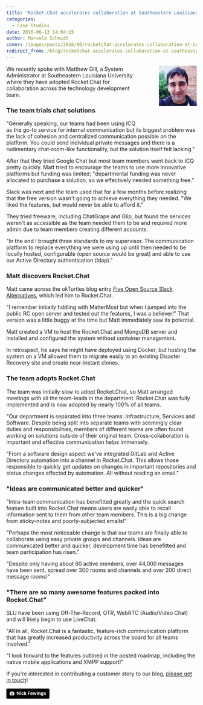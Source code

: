 ```yaml
---
title: "Rocket.Chat accelerates collaboration at Southeastern Louisiana University"
categories:
  - Case Studies
date: 2016-06-13 14:04:15
author: Marcelo Schmidt
cover: /images/posts/2016/06/rocketchat-accelerates-collaboration-at-southeastern-louisiana-university/cover-accelerates-collab.jpg
redirect_from: /blog/rocketchat-accelerates-collaboration-at-southeastern-louisiana-university
---
```

<img style="float: right; margin: 0px 0px 50px 50px;" src="/images/posts/2016/06/rocketchat-accelerates-collaboration-at-southeastern-louisiana-university/image00.jpg" width="100" />

We recently spoke with Matthew Gill, a System Administrator at Southeastern Louisiana University where they have adopted Rocket.Chat for collaboration across the technology development team.

### The team trials chat solutions

"Generally speaking, our teams had been using ICQ as the go-to service for internal communication but its biggest problem was the lack of cohesion and centralized communication possible on the platform. You could send individual private messages and there is a rudimentary chat-room-like functionality, but the solution itself felt lacking."

After that they tried Google Chat but most team members went back to ICQ pretty quickly. Matt tried to encourage the teams to use more innovative platforms but funding was limited; "departmental funding was never allocated to purchase a solution, so we effectively needed something free."

Slack was next and the team used that for a few months before realizing that the free version wasn't going to achieve everything they needed. "We liked the features, but would never be able to afford it."

They tried freeware, including ChatGrape and Glip, but found the services weren't as accessible as the team needed them to be and required more admin due to team members creating different accounts.

"In the end I brought three standards to my supervisor. The communication platform to replace everything we were using up until then needed to be locally hosted, configurable (open source would be great) and able to use our Active Directory authentication (ldap)."

### Matt discovers Rocket.Chat

Matt came across the okTurtles blog entry [Five Open Source Slack Alternatives](https://blog.okturtles.com/2015/11/five-open-source-slack-alternatives/), which led him to Rocket.Chat.

"I remember initially fiddling with MatterMost but when I jumped into the public RC open server and tested out the features, I was a believer!" That version was a little buggy at the time but Matt immediately saw its potential.

Matt created a VM to host the Rocket.Chat and MongoDB server and installed and configured the system without container management.

In retrospect, he says he might have deployed using Docker, but hosting the system on a VM allowed them to migrate easily to an existing Disaster Recovery site and create near-instant clones.

### The team adopts Rocket.Chat

The team was initially slow to adopt Rocket.Chat, so Matt arranged meetings with all the team-leads in the department. Rocket.Chat was fully implemented and is now adopted by nearly 100% of all teams.

"Our department is separated into three teams: Infrastructure, Services and Software. Despite being split into separate teams with seemingly clear duties and responsibilities, members of different teams are often found working on solutions outside of their original team. Cross-collaboration is important and effective communication helps immensely.

"From a software design aspect we've integrated GitLab and Active Directory automation into a channel in Rocket.Chat. This allows those responsible to quickly get updates on changes in important repositories and status changes affected by automation. All without reading an email."

### "Ideas are communicated better and quicker"

"Intra-team communication has benefitted greatly and the quick search feature built into Rocket.Chat means users are easily able to recall information sent to them from other team members. This is a big change from sticky-notes and poorly-subjected emails!"

"Perhaps the most noticeable change is that our teams are finally able to collaborate using easy private groups and channels. Ideas are communicated better and quicker, development time has benefitted and team participation has risen."

"Despite only having about 60 active members, over 44,000 messages have been sent, spread over 300 rooms and channels and over 200 direct message rooms!"

### "There are so many awesome features packed into Rocket.Chat"

SLU have been using Off-The-Record, OTR, WebRTC (Audio/Video Chat) and will likely begin to use LiveChat.

"All in all, Rocket.Chat is a fantastic, feature-rich communication platform that has greatly increased productivity across the board for all teams involved."

"I look forward to the features outlined in the posted roadmap, including the native mobile applications and XMPP support!"


If you're interested in contributing a customer story to our blog, [please get in touch](https://rocket.chat/contact)!

<a style="background-color:black;color:white;text-decoration:none;padding:4px 6px;font-family:-apple-system, BlinkMacSystemFont, &quot;San Francisco&quot;, &quot;Helvetica Neue&quot;, Helvetica, Ubuntu, Roboto, Noto, &quot;Segoe UI&quot;, Arial, sans-serif;font-size:12px;font-weight:bold;line-height:1.2;display:inline-block;border-radius:3px;" href="https://unsplash.com/@jannerboy62?utm_medium=referral&amp;utm_campaign=photographer-credit&amp;utm_content=creditBadge" target="_blank" rel="noopener noreferrer" title="Download free do whatever you want high-resolution photos from Nick Fewings"><span style="display:inline-block;padding:2px 3px;"><svg xmlns="http://www.w3.org/2000/svg" style="height:12px;width:auto;position:relative;vertical-align:middle;top:-1px;fill:white;" viewBox="0 0 32 32"><title>unsplash-logo</title><path d="M20.8 18.1c0 2.7-2.2 4.8-4.8 4.8s-4.8-2.1-4.8-4.8c0-2.7 2.2-4.8 4.8-4.8 2.7.1 4.8 2.2 4.8 4.8zm11.2-7.4v14.9c0 2.3-1.9 4.3-4.3 4.3h-23.4c-2.4 0-4.3-1.9-4.3-4.3v-15c0-2.3 1.9-4.3 4.3-4.3h3.7l.8-2.3c.4-1.1 1.7-2 2.9-2h8.6c1.2 0 2.5.9 2.9 2l.8 2.4h3.7c2.4 0 4.3 1.9 4.3 4.3zm-8.6 7.5c0-4.1-3.3-7.5-7.5-7.5-4.1 0-7.5 3.4-7.5 7.5s3.3 7.5 7.5 7.5c4.2-.1 7.5-3.4 7.5-7.5z"></path></svg></span><span style="display:inline-block;padding:2px 3px;">Nick Fewings</span></a>
